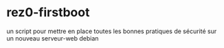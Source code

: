 # rez0-firstboot
un script pour mettre en place toutes les bonnes pratiques de sécurité sur un nouveau serveur-web debian
